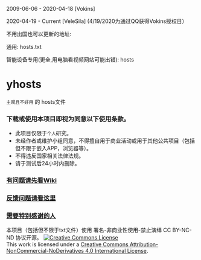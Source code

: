 2009-06-06 - 2020-04-18 [Vokins]

2020-04-19 - Current [VeleSila] (4/19/2020为通过QQ获得Vokins授权日）

不用出国也可以更新的地址:

通用:
hosts.txt

智能设备专用(更全,用电脑看视频网站可能出错):
hosts

# yhosts

`
主观且不好用
`
   的
hosts文件

### 下载或使用本项目即视为同意以下使用条款。
* 此项目仅限于`个人`研究。
* 未经作者或维护小组同意，不得擅自用于商业活动或用于其他公共项目（包括但不限于嵌入APP，浏览器等）。
* 不得违反国家相关法律法规。
* 请于测试后24小时内删除。

### [有问题请先看Wiki](https://github.com/VeleSila/yhosts/wiki)
### [反馈问题请看这里](https://github.com/VeleSila/yhosts/wiki/反馈请看)
### [需要特别感谢的人](https://github.com/VeleSila/yhosts/wiki/特别感谢)

本项目（包括但不限于txt文件）使用 署名-非商业性使用-禁止演绎 CC BY-NC-ND 协议开源。
[![Creative Commons License](https://i.creativecommons.org/l/by-nc-nd/4.0/88x31.png)](https://creativecommons.org/licenses/by-nc-nd/4.0/)  
This work is licensed under a [Creative Commons Attribution-NonCommercial-NoDerivatives 4.0 International License](https://creativecommons.org/licenses/by-nc-nd/4.0/).
